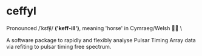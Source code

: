 # ceffyl

Pronounced /ˈkɛfɨ̞l/ **('keff-ill')**, meaning 'horse' in Cymraeg/Welsh 🏴󠁧󠁢󠁷󠁬󠁳󠁿🐎 \

A software package to rapidly and flexibly analyse Pulsar Timing Array data via refiting to pulsar timing free spectrum.

